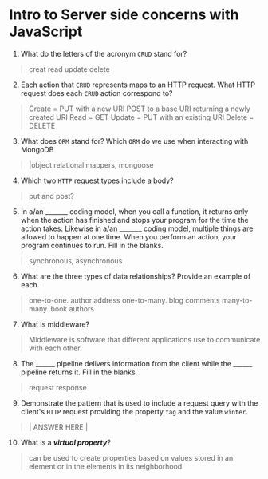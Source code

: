 # Intro to Server side concerns with JavaScript
01. What do the letters of the acronym `CRUD` stand for?

  > creat read update delete 

02. Each action that `CRUD` represents maps to an HTTP request. What HTTP request does each `CRUD` action correspond to?

  > Create = PUT with a new URI
         POST to a base URI returning a newly created URI
Read   = GET
Update = PUT with an existing URI
Delete = DELETE

03. What does `ORM` stand for? Which `ORM` do we use when interacting with MongoDB

  > |object relational mappers, mongoose 

04. Which two `HTTP` request types include a body?

  > put and post?

05. In a/an _______ coding model, when you call a function, it returns only when the action has finished and stops your program for the time the action takes. Likewise in a/an _______ coding model, multiple things are allowed to happen at one time. When you perform an action, your program continues to run.  Fill in the blanks.

  >synchronous, asynchronous 

06. What are the three types of data relationships? Provide an example of each.

  > one-to-one. author address 
one-to-many. blog comments 
many-to-many. book authors

07. What is middleware?

  >Middleware is software that different applications use to communicate with each other.

08. The ______ pipeline delivers information from the client while the ______ pipeline returns it. Fill in the blanks. 

  > request response 

09. Demonstrate the pattern that is used to include a request query with the client's `HTTP` request providing the property `tag` and the value `winter`.

  > | ANSWER HERE |

10. What is a ***virtual property***?

  > can be used to create properties based on values stored in an element or in the elements in its neighborhood